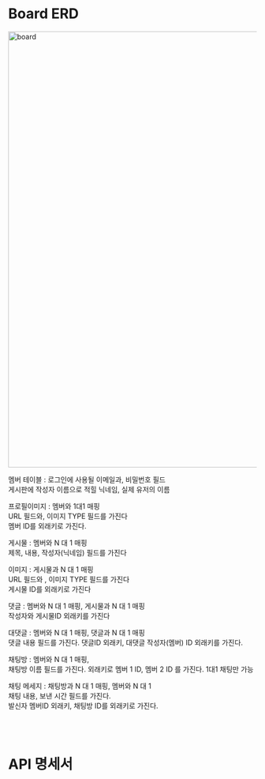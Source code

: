 # Board ERD
<img width="883" alt="board" src="https://github.com/user-attachments/assets/a33cab23-50d7-4b9e-ae45-64ec96977ade">


멤버 테이블 : 로그인에 사용될 이메일과, 비밀번호 필드  
게시판에 작성자 이름으로 적힐 닉네임, 실제 유저의 이름  

프로필이미지 : 멤버와 1대1 매핑  
URL 필드와, 이미지 TYPE 필드를 가진다  
멤버 ID를 외래키로 가진다.

게시물 : 멤버와 N 대 1 매핑  
제목, 내용, 작성자(닉네임) 필드를 가진다

이미지 : 게시물과 N 대 1 매핑  
URL 필드와 , 이미지 TYPE 필드를 가진다  
게시물 ID를 외래키로 가진다

댓글 : 멤버와 N 대 1 매핑, 게시물과 N 대 1 매핑  
작성자와 게시물ID 외래키를 가진다  

대댓글 : 멤버와 N 대 1 매핑, 댓글과 N 대 1 매핑  
댓글 내용 필드를 가진다. 댓글ID 외래키, 대댓글 작성자(멤버) ID 외래키를 가진다.  

채팅방 : 멤버와 N 대 1 매핑,  
채팅방 이름 필드를 가진다. 외래키로 멤버 1 ID, 멤버 2 ID 를 가진다. 1대1 채팅만 가능  

채팅 메세지 : 채팅방과 N 대 1 매핑, 멤버와 N 대 1  
채팅 내용, 보낸 시간 필드를 가진다.  
발신자 멤버ID 외래키, 채팅방 ID를 외래키로 가진다.  

<br><br>

# API 명세서



